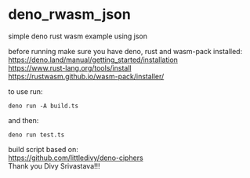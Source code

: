 # deno_rwasm_json
simple deno rust wasm example using json  

before running make sure you have deno, rust and wasm-pack installed:  
https://deno.land/manual/getting_started/installation  
https://www.rust-lang.org/tools/install  
https://rustwasm.github.io/wasm-pack/installer/  

to use run:

```deno run -A build.ts```

and then:

```deno run test.ts```

build script based on:  
https://github.com/littledivy/deno-ciphers  
Thank you Divy Srivastava!!!
